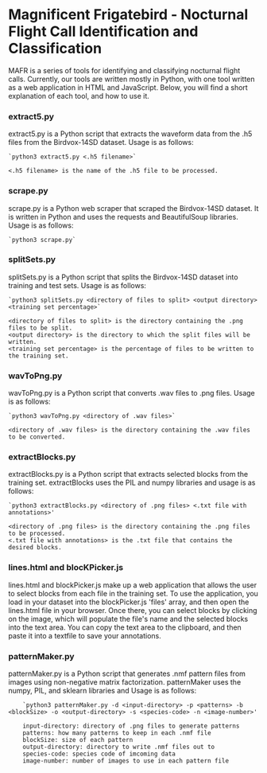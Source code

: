 # Magnificent Frigatebird - Nocturnal Flight Call Identification and Classification

MAFR is a series of tools for identifying and classifying nocturnal flight calls. Currently, our tools are written mostly in Python, with one tool written as a web application in HTML and JavaScript. Below, you will find a short explanation of each tool, and how to use it.

### extract5.py

extract5.py is a Python script that extracts the waveform data from the .h5 files from the Birdvox-14SD dataset. Usage is as follows:

    `python3 extract5.py <.h5 filename>`

    <.h5 filename> is the name of the .h5 file to be processed.

### scrape.py

scrape.py is a Python web scraper that scraped the Birdvox-14SD dataset. It is written in Python and uses the requests and BeautifulSoup libraries. Usage is as follows:

    `python3 scrape.py`

### splitSets.py

splitSets.py is a Python script that splits the Birdvox-14SD dataset into training and test sets. Usage is as follows:

    `python3 splitSets.py <directory of files to split> <output directory> <training set percentage>`

    <directory of files to split> is the directory containing the .png files to be split.
    <output directory> is the directory to which the split files will be written.
    <training set percentage> is the percentage of files to be written to the training set.

### wavToPng.py
    
wavToPng.py is a Python script that converts .wav files to .png files. Usage is as follows:
    
    `python3 wavToPng.py <directory of .wav files>`
    
    <directory of .wav files> is the directory containing the .wav files to be converted.

### extractBlocks.py

extractBlocks.py is a Python script that extracts selected blocks from the training set. extractBlocks uses the PIL and numpy libraries and usage is as follows:

    `python3 extractBlocks.py <directory of .png files> <.txt file with annotations>'
            
    <directory of .png files> is the directory containing the .png files to be processed.
    <.txt file with annotations> is the .txt file that contains the desired blocks.

### lines.html and blocKPicker.js

lines.html and blockPicker.js make up a web application that allows the user to select blocks from each file in the training set. To use the application, you load in your dataset into the blockPicker.js 'files' array, and then open the lines.html file in your browser. Once there, you can select blocks by clicking on the image, which will populate the file's name and the selected blocks into the text area. You can copy the text area to the clipboard, and then paste it into a textfile to save your annotations.

### patternMaker.py

patternMaker.py is a Python script that generates .nmf pattern files from images using non-negative matrix factorization. patternMaker uses the numpy, PIL, and sklearn libraries and Usage is as follows:

        `python3 patternMaker.py -d <input-directory> -p <patterns> -b <blockSize> -o <output-directory> -s <species-code> -n <image-number>'

        input-directory: directory of .png files to generate patterns
        patterns: how many patterns to keep in each .nmf file
        blockSize: size of each pattern
        output-directory: directory to write .nmf files out to
        species-code: species code of imcoming data
        image-number: number of images to use in each pattern file

